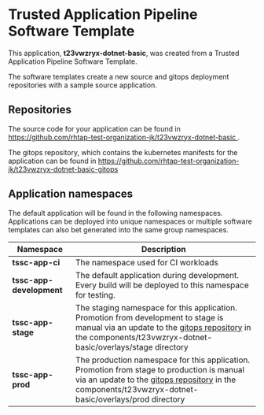 # Trusted Application Pipeline Software Template

This application, **t23vwzryx-dotnet-basic**, was created from a Trusted Application Pipeline Software Template.

The software templates create a new source and gitops deployment repositories with a sample source application. 

## Repositories

The source code for your application can be found in [https://github.com/rhtap-test-organization-jk/t23vwzryx-dotnet-basic ](https://github.com/rhtap-test-organization-jk/t23vwzryx-dotnet-basic ).
 
The gitops repository, which contains the kubernetes manifests for the application can be found in 
[https://github.com/rhtap-test-organization-jk/t23vwzryx-dotnet-basic-gitops ](https://github.com/rhtap-test-organization-jk/t23vwzryx-dotnet-basic-gitops ) 

## Application namespaces 

The default application will be found in the following namespaces. Applications can be deployed into unique namespaces or multiple software templates can also bet generated into the same group namespaces.  

|  Namespace   |  Description   |  
| -------- | -------- |
| **tssc-app-ci** | The namespace used for CI workloads |
| **tssc-app-development** | The default application during development. Every build will be deployed to this namespace for testing. |
| **tssc-app-stage** | The staging namespace for this application. Promotion from development to stage is manual via an update to the [gitops repository](https://github.com/rhtap-test-organization-jk/t23vwzryx-dotnet-basic-gitops ) in the components/t23vwzryx-dotnet-basic/overlays/stage directory |
| **tssc-app-prod** | The production namespace for this application. Promotion from stage to production is manual via an update to the [gitops repository](https://github.com/rhtap-test-organization-jk/t23vwzryx-dotnet-basic-gitops ) in the components/t23vwzryx-dotnet-basic/overlays/prod directory |